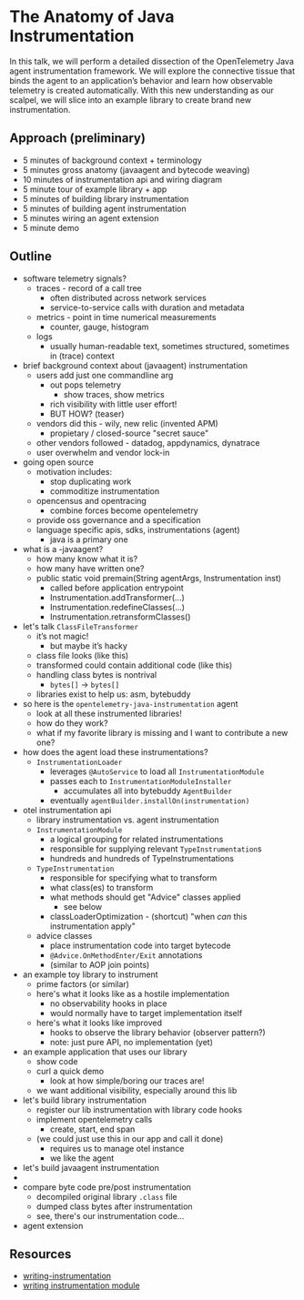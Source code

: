 # The Anatomy of Java Instrumentation

In this talk, we will perform a detailed dissection of the OpenTelemetry Java agent instrumentation
framework. We will explore the connective tissue that binds the agent to an application’s behavior and
learn how observable telemetry is created automatically. With this new understanding as our scalpel, 
we will slice into an example library to create brand new instrumentation.

## Approach (preliminary)

* 5 minutes of background context + terminology
* 5 minutes gross anatomy (javaagent and bytecode weaving)
* 10 minutes of instrumentation api and wiring diagram
* 5 minute tour of example library + app
* 5 minutes of building library instrumentation
* 5 minutes of building agent instrumentation
* 5 minutes wiring an agent extension
* 5 minute demo

## Outline

* software telemetry signals?
   * traces - record of a call tree
      * often distributed across network services
      * service-to-service calls with duration and metadata
   * metrics - point in time numerical measurements
      * counter, gauge, histogram
   * logs 
      * usually human-readable text, sometimes structured, sometimes in (trace) context
* brief background context about (javaagent) instrumentation
    * users add just one commandline arg
        * out pops telemetry
            * show traces, show metrics
        * rich visibility with little user effort!
        * BUT HOW? (teaser)
    * vendors did this - wily, new relic (invented APM)
        * propietary / closed-source "secret sauce"
    * other vendors followed - datadog, appdynamics, dynatrace
    * user overwhelm and vendor lock-in
* going open source
    * motivation includes:
        * stop duplicating work
        * commoditize instrumentation
    * opencensus and opentracing
        * combine forces become opentelemetry
    * provide oss governance and a specification
    * language specific apis, sdks, instrumentations (agent)
        * java is a primary one
* what is a -javaagent?
    * how many know what it is?
    * how many have written one?
    * public static void premain(String agentArgs, Instrumentation inst) 
        * called before application entrypoint
        * Instrumentation.addTransformer(...)
        * Instrumentation.redefineClasses(...)
        * Instrumentation.retransformClasses()
* let's talk `ClassFileTransformer`
    * it’s not magic!
        * but maybe it’s hacky
    * class file looks (like this)
    * transformed could contain additional code (like this)
    * handling class bytes is nontrival
        * `bytes[]` -> `bytes[]`
    * libraries exist to help us: asm, bytebuddy
* so here is the `opentelemetry-java-instrumentation` agent
    * look at all these instrumented libraries!
    * how do they work?
    * what if my favorite library is missing and I want to contribute a new one?
* how does the agent load these instrumentations?
    * `InstrumentationLoader` 
        * leverages `@AutoService` to load all `InstrumentationModule`
        * passes each to `InstrumentationModuleInstaller`
            * accumulates all into bytebuddy `AgentBuilder`
        * eventually `agentBuilder.installOn(instrumentation)`
* otel instrumentation api
    * library instrumentation vs. agent instrumentation
    * `InstrumentationModule`
        * a logical grouping for related instrumentations
        * responsible for supplying relevant `TypeInstrumentation`s
        * hundreds and hundreds of TypeInstrumentations
    * `TypeInstrumentation`
        * responsible for specifying what to transform
        * what class(es) to transform
        * what methods should get "Advice" classes applied
            * see below
        * classLoaderOptimization - (shortcut) "when _can_ this instrumentation apply"
    * advice classes
        * place instrumentation code into target bytecode
        * `@Advice.OnMethodEnter/Exit` annotations
        * (similar to AOP join points)
* an example toy library to instrument
    * prime factors (or similar)
    * here's what it looks like as a hostile implementation
        * no observability hooks in place
        * would normally have to target implementation itself
    * here's what it looks like improved
        * hooks to observe the library behavior (observer pattern?)
        * note: just pure API, no implementation (yet)
* an example application that uses our library
    * show code
    * curl a quick demo
        * look at how simple/boring our traces are!
    * we want additional visibility, especially around this lib
* let's build library instrumentation
    * register our lib instrumentation with library code hooks
    * implement opentelemetry calls
        * create, start, end span
    * (we could just use this in our app and call it done)
        * requires us to manage otel instance
        * we like the agent
* let's build javaagent instrumentation
* 
* compare byte code pre/post instrumentation
  * decompiled original library `.class` file
  * dumped class bytes after instrumentation
  * see, there's our instrumentation code...
* agent extension


## Resources 

* [writing-instrumentation](https://github.com/open-telemetry/opentelemetry-java-instrumentation/blob/main/docs/contributing/writing-instrumentation.md)
* [writing instrumentation module](https://github.com/open-telemetry/opentelemetry-java-instrumentation/blob/main/docs/contributing/writing-instrumentation-module.md)
